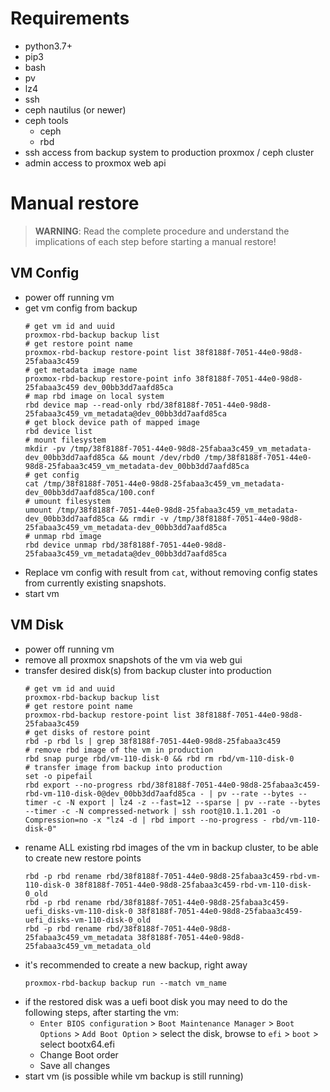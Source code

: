 # Requirements
- python3.7+
- pip3
- bash
- pv
- lz4
- ssh
- ceph nautilus (or newer)
- ceph tools
    - ceph
    - rbd
- ssh access from backup system to production proxmox / ceph cluster
- admin access to proxmox web api

# Manual restore
> **WARNING**: Read the complete procedure and understand the implications of each step before starting a manual restore!

## VM Config
- power off running vm
- get vm config from backup
    ```shell script
    # get vm id and uuid
    proxmox-rbd-backup backup list
    # get restore point name
    proxmox-rbd-backup restore-point list 38f8188f-7051-44e0-98d8-25fabaa3c459
    # get metadata image name
    proxmox-rbd-backup restore-point info 38f8188f-7051-44e0-98d8-25fabaa3c459 dev_00bb3dd7aafd85ca
    # map rbd image on local system
    rbd device map --read-only rbd/38f8188f-7051-44e0-98d8-25fabaa3c459_vm_metadata@dev_00bb3dd7aafd85ca
    # get block device path of mapped image
    rbd device list
    # mount filesystem
    mkdir -pv /tmp/38f8188f-7051-44e0-98d8-25fabaa3c459_vm_metadata-dev_00bb3dd7aafd85ca && mount /dev/rbd0 /tmp/38f8188f-7051-44e0-98d8-25fabaa3c459_vm_metadata-dev_00bb3dd7aafd85ca
    # get config
    cat /tmp/38f8188f-7051-44e0-98d8-25fabaa3c459_vm_metadata-dev_00bb3dd7aafd85ca/100.conf
    # umount filesystem
    umount /tmp/38f8188f-7051-44e0-98d8-25fabaa3c459_vm_metadata-dev_00bb3dd7aafd85ca && rmdir -v /tmp/38f8188f-7051-44e0-98d8-25fabaa3c459_vm_metadata-dev_00bb3dd7aafd85ca
    # unmap rbd image
    rbd device unmap rbd/38f8188f-7051-44e0-98d8-25fabaa3c459_vm_metadata@dev_00bb3dd7aafd85ca
    ```
- Replace vm config with result from `cat`, without removing config states from currently existing snapshots.
- start vm

## VM Disk
- power off running vm
- remove all proxmox snapshots of the vm via web gui
- transfer desired disk(s) from backup cluster into production
    ```shell script
    # get vm id and uuid
    proxmox-rbd-backup backup list
    # get restore point name
    proxmox-rbd-backup restore-point list 38f8188f-7051-44e0-98d8-25fabaa3c459
    # get disks of restore point
    rbd -p rbd ls | grep 38f8188f-7051-44e0-98d8-25fabaa3c459
    # remove rbd image of the vm in production
    rbd snap purge rbd/vm-110-disk-0 && rbd rm rbd/vm-110-disk-0
    # transfer image from backup into production
    set -o pipefail
    rbd export --no-progress rbd/38f8188f-7051-44e0-98d8-25fabaa3c459-rbd-vm-110-disk-0@dev_00bb3dd7aafd85ca - | pv --rate --bytes --timer -c -N export | lz4 -z --fast=12 --sparse | pv --rate --bytes --timer -c -N compressed-network | ssh root@10.1.1.201 -o Compression=no -x "lz4 -d | rbd import --no-progress - rbd/vm-110-disk-0"
    ```
- rename ALL existing rbd images of the vm in backup cluster, to be able to create new restore points
    ```shell script
    rbd -p rbd rename rbd/38f8188f-7051-44e0-98d8-25fabaa3c459-rbd-vm-110-disk-0 38f8188f-7051-44e0-98d8-25fabaa3c459-rbd-vm-110-disk-0_old
    rbd -p rbd rename rbd/38f8188f-7051-44e0-98d8-25fabaa3c459-uefi_disks-vm-110-disk-0 38f8188f-7051-44e0-98d8-25fabaa3c459-uefi_disks-vm-110-disk-0_old
    rbd -p rbd rename rbd/38f8188f-7051-44e0-98d8-25fabaa3c459_vm_metadata 38f8188f-7051-44e0-98d8-25fabaa3c459_vm_metadata_old
    ```
- it's recommended to create a new backup, right away
    ```shell script
    proxmox-rbd-backup backup run --match vm_name
    ```
- if the restored disk was a uefi boot disk you may need to do the following steps, after starting the vm:
  - `Enter BIOS configuration` > `Boot Maintenance Manager` > `Boot Options` > `Add Boot Option` > select the disk, browse to `efi` > `boot` > select bootx64.efi
  - Change Boot order
  - Save all changes
- start vm (is possible while vm backup is still running)
